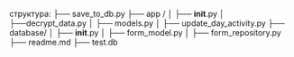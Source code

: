 структура:
├── save_to_db.py
├── app /
│     ├── __init__.py
│     ├──decrypt_data.py
│     ├── models.py
│     ├── update_day_activity.py
├── database/
│     ├── __init__.py
│     ├── form_model.py
│     ├── form_repository.py
├── readme.md
├── test.db

